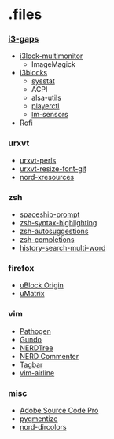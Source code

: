 # .files

### [i3-gaps](https://github.com/Airblader/i3)
* [i3lock-multimonitor](https://github.com/ShikherVerma/i3lock-multimonitor)
  + ImageMagick
* [i3blocks](https://github.com/vivien/i3blocks)
  + [sysstat](https://github.com/sysstat/sysstat)
  + ACPI
  + alsa-utils
  + [playerctl](https://github.com/acrisci/playerctl)
  + [lm-sensors](https://github.com/groeck/lm-sensors)
* [Rofi](https://github.com/DaveDavenport/rofi)

### urxvt
* [urxvt-perls](https://github.com/muennich/urxvt-perls)
* [urxvt-resize-font-git](https://github.com/majutsushi/urxvt-font-size)
* [nord-xresources](https://github.com/arcticicestudio/nord-xresources)

### zsh
* [spaceship-prompt](https://github.com/denysdovhan/spaceship-prompt)
* [zsh-syntax-highlighting](https://github.com/zsh-users/zsh-syntax-highlighting)
* [zsh-autosuggestions](https://github.com/zsh-users/zsh-autosuggestions)
* [zsh-completions](https://github.com/zsh-users/zsh-completions)
* [history-search-multi-word](https://github.com/zdharma/history-search-multi-word)

### firefox
* [uBlock Origin](https://github.com/gorhill/uBlock)
* [uMatrix](https://github.com/gorhill/uMatrix)

### vim
* [Pathogen](https://github.com/tpope/vim-pathogen)
* [Gundo](https://github.com/sjl/gundo.vim)
* [NERDTree](https://github.com/scrooloose/nerdtree)
* [NERD Commenter](https://github.com/scrooloose/nerdcommenter)
* [Tagbar](https://github.com/majutsushi/tagbar)
* [vim-airline](https://github.com/vim-airline/vim-airline)

### misc
* [Adobe Source Code Pro](https://github.com/adobe-fonts/source-code-pro)
* [pygmentize](http://pygments.org/docs/cmdline/)
* [nord-dircolors](https://github.com/arcticicestudio/nord-dircolors)